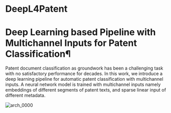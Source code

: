 # DeepL4Patent
# Deep Learning based Pipeline with Multichannel Inputs for Patent Classification¶

Patent document classification as groundwork has been a challenging task with no satisfactory performance for decades.  In this work, we introduce a deep learning pipeline for automatic patent classification with multichannel inputs.   A neural network model is trained with multichannel inputs namely embeddings of different segments of patent texts, and sparse linear input of different metadata.


![arch_0000](https://user-images.githubusercontent.com/52244944/60329845-742e2680-9991-11e9-8d43-65311eb837a9.png)
